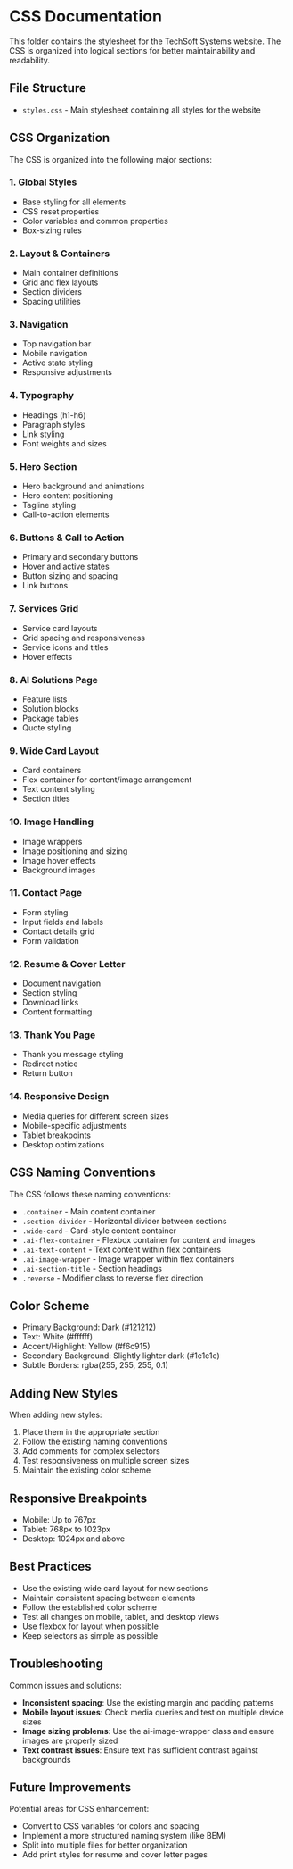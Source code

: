 # CSS Documentation

This folder contains the stylesheet for the TechSoft Systems website. The CSS is organized into logical sections for better maintainability and readability.

## File Structure

- `styles.css` - Main stylesheet containing all styles for the website

## CSS Organization

The CSS is organized into the following major sections:

### 1. Global Styles
- Base styling for all elements
- CSS reset properties
- Color variables and common properties
- Box-sizing rules

### 2. Layout & Containers
- Main container definitions
- Grid and flex layouts
- Section dividers
- Spacing utilities

### 3. Navigation
- Top navigation bar
- Mobile navigation
- Active state styling
- Responsive adjustments

### 4. Typography
- Headings (h1-h6)
- Paragraph styles
- Link styling
- Font weights and sizes

### 5. Hero Section
- Hero background and animations
- Hero content positioning
- Tagline styling
- Call-to-action elements

### 6. Buttons & Call to Action
- Primary and secondary buttons
- Hover and active states
- Button sizing and spacing
- Link buttons

### 7. Services Grid
- Service card layouts
- Grid spacing and responsiveness
- Service icons and titles
- Hover effects

### 8. AI Solutions Page
- Feature lists
- Solution blocks
- Package tables
- Quote styling

### 9. Wide Card Layout
- Card containers
- Flex container for content/image arrangement
- Text content styling
- Section titles

### 10. Image Handling
- Image wrappers
- Image positioning and sizing
- Image hover effects
- Background images

### 11. Contact Page
- Form styling
- Input fields and labels
- Contact details grid
- Form validation

### 12. Resume & Cover Letter
- Document navigation
- Section styling
- Download links
- Content formatting

### 13. Thank You Page
- Thank you message styling
- Redirect notice
- Return button

### 14. Responsive Design
- Media queries for different screen sizes
- Mobile-specific adjustments
- Tablet breakpoints
- Desktop optimizations

## CSS Naming Conventions

The CSS follows these naming conventions:

- `.container` - Main content container
- `.section-divider` - Horizontal divider between sections
- `.wide-card` - Card-style content container
- `.ai-flex-container` - Flexbox container for content and images
- `.ai-text-content` - Text content within flex containers
- `.ai-image-wrapper` - Image wrapper within flex containers
- `.ai-section-title` - Section headings
- `.reverse` - Modifier class to reverse flex direction

## Color Scheme

- Primary Background: Dark (#121212)
- Text: White (#ffffff)
- Accent/Highlight: Yellow (#f6c915)
- Secondary Background: Slightly lighter dark (#1e1e1e)
- Subtle Borders: rgba(255, 255, 255, 0.1)

## Adding New Styles

When adding new styles:

1. Place them in the appropriate section
2. Follow the existing naming conventions
3. Add comments for complex selectors
4. Test responsiveness on multiple screen sizes
5. Maintain the existing color scheme

## Responsive Breakpoints

- Mobile: Up to 767px
- Tablet: 768px to 1023px
- Desktop: 1024px and above

## Best Practices

- Use the existing wide card layout for new sections
- Maintain consistent spacing between elements
- Follow the established color scheme
- Test all changes on mobile, tablet, and desktop views
- Use flexbox for layout when possible
- Keep selectors as simple as possible

## Troubleshooting

Common issues and solutions:

- **Inconsistent spacing**: Use the existing margin and padding patterns
- **Mobile layout issues**: Check media queries and test on multiple device sizes
- **Image sizing problems**: Use the ai-image-wrapper class and ensure images are properly sized
- **Text contrast issues**: Ensure text has sufficient contrast against backgrounds

## Future Improvements

Potential areas for CSS enhancement:

- Convert to CSS variables for colors and spacing
- Implement a more structured naming system (like BEM)
- Split into multiple files for better organization
- Add print styles for resume and cover letter pages
